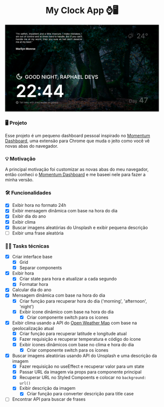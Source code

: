 <h1 align="center">
  My Clock App ⌚🖥
</h1>

<p align="center">
  <img src="screenshot.png" />
</p>

### 🖥 Projeto

Esse projeto é um pequeno dashboard pessoal inspirado no <a href="https://momentumdash.com/">Momentum Dashboard</a>,
uma extensão para Chrome que muda o jeito como você vê novas abas do navegador.

### 💡 Motivação

A principal motivação foi customizar as novas abas do meu navegador, então conheci o <a href="https://momentumdash.com/">Momentum Dashboard</a>
e me baseei nele para fazer a minha versão.

### 🛠 Funcionalidades

- [x] Exibir hora no formato 24h
- [x] Exibir mensagem dinâmica com base na hora do dia
- [x] Exibir dia do ano
- [x] Exibir clima
- [x] Buscar imagens aleatórias do Unsplash e exibir pequena descrição
- [ ] Exibir uma frase aleatória

### 👨‍💻 Tasks técnicas

- [x] Criar interface base
  - [x] Grid
  - [x] Separar components
- [x] Exibir hora
  - [x] Criar state para hora e atualizar a cada segundo
  - [x] Formatar hora
- [x] Calcular dia do ano
- [x] Mensagem dinâmica com base na hora do dia
  - [x] Criar função para recuperar hora do dia ('morning', 'afternoon', 'night')
  - [x] Exibir ícone dinâmico com base na hora do dia
    - [x] Criar componente switch para os icones
- [x] Exibir clima usando a API do <a href="https://openweathermap.org">Open Weather Map</a> com base na geolocalização atual
  - [x] Criar função para recuperar latitude e longitude atual
  - [x] Fazer requisição e recuperar temperatura e código do ícone
  - [x] Exibir ícones dinâmicos com base no clima e hora do dia
    - [x] Criar componente switch para os ícones
- [x] Buscar imagens aleatórias usando API do Unsplash e uma descrição da imagem
  - [x] Fazer requisição no useEffect e recuperar valor para um state
  - [x] Passar URL da imagem via props para componente principal
  - [x] Recuperar URL no Styled Compoents e colocar no `background: url()`
  - [x] Exibir descrição da imagem
    - [x] Criar função para converter descrição para title case
- [ ] Encontrar API para buscar de frases
